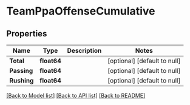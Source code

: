 # TeamPpaOffenseCumulative

## Properties
Name | Type | Description | Notes
------------ | ------------- | ------------- | -------------
**Total** | **float64** |  | [optional] [default to null]
**Passing** | **float64** |  | [optional] [default to null]
**Rushing** | **float64** |  | [optional] [default to null]

[[Back to Model list]](../README.md#documentation-for-models) [[Back to API list]](../README.md#documentation-for-api-endpoints) [[Back to README]](../README.md)


